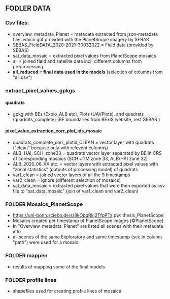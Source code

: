 ## FODLER DATA
### Csv files:
- overview_metadata_Planet = metadata extracted from json-metadata files which got provided with the PlanetSocpe imagery by SEBAS
- SEBAS_FieldDATA_2020-2021-30032022 = Field data (provided by SEBAS)
- sat_data_mosaic = extracted pixel values from PlanetScope mosaics
- all = joined field and satellite data incl. different columns from preprocessing 
- **all_reduced = final data used in the models** (selection of columns from "all.csv")

### extract_pixel_values_gpkgs
#### quadrats
- gpkg with BEs (Explo_ALB etc), Plots (UAVPlots), and quadrats (quadrats_complete) (BE boundaries from BExIS website, rest SEBAS )

#### pixel_value_extraction_corr_plot_ids_mosaic
- quadrats_complete_corr_plotid_CLEAN = vector layer with quadrats ("clean" because only with relevent columns)
- ALB, HAI, SCH_zone33 = quadrats vector layer separated by BE in CRS of coresponding mosaics (SCH UTM zone 33, ALB/HAI zone 32)
- ALB_2020_06_XX etc. = vector layers with extracted pixel values with "zonal statistics" (outputs of processing model) of quadrats
- var1_clean = joined vector layers of all the 9 timestamps 
- var2_clean = ignore (different selection of mosaics)
- sat_data_mosaic = extracted pixel values that were then exported as csv file to "sat_data_mosaic" (join of var1_clean and var2_clean)

### FOLDER Mosaics_PlanetScope
- https://uni-bonn.sciebo.de/s/8kOpqRkj2TfpPTa pw: thesis_PlanetScope
- Mosaics created per timestamp of PlanetScope images (©PlanetScope)
- In "Overview_metadata_Planet" are listed all scenes with their metadata info
- all scenes of the same Exploratory and same timestamp (see in column "path") were used for a mosaic


### FOLDER mappen
- results of mapping some of the final models

### FOLDER profile lines
- shapefiles used for creating profile lines of mosaics

